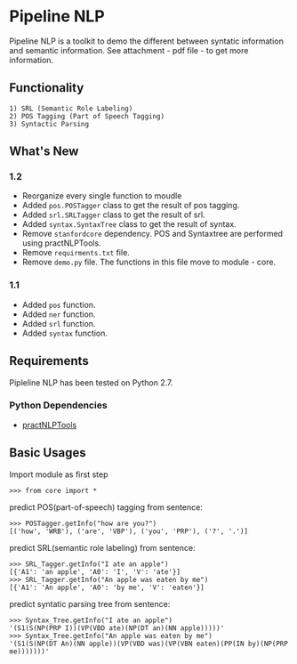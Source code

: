 # Pipeline NLP

Pipeline NLP is a toolkit to demo the different between syntatic information and semantic information. See attachment - pdf file -
to get more information.

## Functionality
```
1) SRL (Semantic Role Labeling)
2) POS Tagging (Part of Speech Tagging) 
3) Syntactic Parsing
```

## What's New

### 1.2

* Reorganize every single function to moudle 
* Added `pos.POSTagger` class to get the result of pos tagging. 
* Added `srl.SRLTagger` class to get the result of srl. 
* Added `syntax.SyntaxTree` class to get the result of syntax. 
* Remove  `stanfordcore` dependency. POS and Syntaxtree are performed using practNLPTools.
* Remove  `requirments.txt` file. 
* Remove  `demo.py` file. The functions in this file move to module - core.

### 1.1

* Added `pos` function.
* Added `ner` function.
* Added `srl` function.
* Added `syntax` function.


## Requirements

Pipleline NLP has been tested on Python 2.7.

### Python Dependencies

* [practNLPTools](https://github.com/biplab-iitb/practNLPTools)

## Basic Usages

Import module as first step

```
>>> from core import *
```

predict POS(part-of-speech) tagging from sentence:

```
>>> POSTagger.getInfo("how are you?")
[('how', 'WRB'), ('are', 'VBP'), ('you', 'PRP'), ('?', '.')]
```

predict SRL(semantic role labeling) from sentence:

```
>>> SRL_Tagger.getInfo("I ate an apple")
[{'A1': 'an apple', 'A0': 'I', 'V': 'ate'}]
>>> SRL_Tagger.getInfo("An apple was eaten by me")
[{'A1': 'An apple', 'A0': 'by me', 'V': 'eaten'}]
```


predict syntatic parsing tree from sentence:
```
>>> Syntax_Tree.getInfo("I ate an apple")
'(S1(S(NP(PRP I))(VP(VBD ate)(NP(DT an)(NN apple)))))'
>>> Syntax_Tree.getInfo("An apple was eaten by me")
'(S1(S(NP(DT An)(NN apple))(VP(VBD was)(VP(VBN eaten)(PP(IN by)(NP(PRP me)))))))'
```
